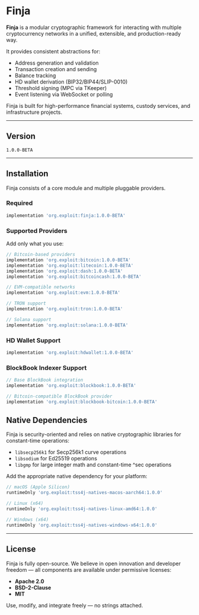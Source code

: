 # Finja

**Finja** is a modular cryptographic framework for interacting with multiple cryptocurrency networks in a unified, extensible, and production-ready way.

It provides consistent abstractions for:

- Address generation and validation
- Transaction creation and sending
- Balance tracking
- HD wallet derivation (BIP32/BIP44/SLIP-0010)
- Threshold signing (MPC via TKeeper)
- Event listening via WebSocket or polling

Finja is built for high-performance financial systems, custody services, and infrastructure projects.

---

## Version

`1.0.0-BETA`

---

## Installation

Finja consists of a core module and multiple pluggable providers.

### Required

```groovy
implementation 'org.exploit:finja:1.0.0-BETA'
```

### Supported Providers

Add only what you use:

```groovy
// Bitcoin-based providers
implementation 'org.exploit:bitcoin:1.0.0-BETA'
implementation 'org.exploit:litecoin:1.0.0-BETA'
implementation 'org.exploit:dash:1.0.0-BETA'
implementation 'org.exploit:bitcoincash:1.0.0-BETA'

// EVM-compatible networks
implementation 'org.exploit:evm:1.0.0-BETA'

// TRON support
implementation 'org.exploit:tron:1.0.0-BETA'

// Solana support
implementation 'org.exploit:solana:1.0.0-BETA'
```

### HD Wallet Support

```groovy
implementation 'org.exploit:hdwallet:1.0.0-BETA'
```

### BlockBook Indexer Support

```groovy
// Base BlockBook integration
implementation 'org.exploit:blockbook:1.0.0-BETA'

// Bitcoin-compatible BlockBook provider
implementation 'org.exploit:blockbook-bitcoin:1.0.0-BETA'
```
## Native Dependencies

Finja is security-oriented and relies on native cryptographic libraries for constant-time operations:

- `libsecp256k1` for Secp256k1 curve operations
- `libsodium` for Ed25519 operations
- `libgmp` for large integer math and constant-time ^sec operations

Add the appropriate native dependency for your platform:

```groovy
// macOS (Apple Silicon)
runtimeOnly 'org.exploit:tss4j-natives-macos-aarch64:1.0.0'

// Linux (x64)
runtimeOnly 'org.exploit:tss4j-natives-linux-amd64:1.0.0'

// Windows (x64)
runtimeOnly 'org.exploit:tss4j-natives-windows-x64:1.0.0'
```

___

## License

Finja is fully open-source. We believe in open innovation and developer freedom — all components are available under permissive licenses:

- **Apache 2.0**
- **BSD-2-Clause**
- **MIT**

Use, modify, and integrate freely — no strings attached.
